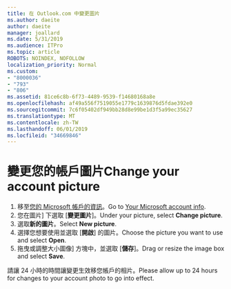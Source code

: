 ```yaml
---
title: 在 Outlook.com 中變更圖片
ms.author: daeite
author: daeite
manager: joallard
ms.date: 5/31/2019
ms.audience: ITPro
ms.topic: article
ROBOTS: NOINDEX, NOFOLLOW
localization_priority: Normal
ms.custom:
- "8000036"
- "793"
- "806"
ms.assetid: 81ce6c8b-6f73-4489-9539-f14680168a8e
ms.openlocfilehash: af49a556f7519055e1779c1639876d5fdae392e0
ms.sourcegitcommit: 7c6f05402df949bb28d8e99be1d3f5a99ec35627
ms.translationtype: MT
ms.contentlocale: zh-TW
ms.lasthandoff: 06/01/2019
ms.locfileid: "34669846"
---
```

# <a name="change-your-account-picture"></a><span data-ttu-id="77411-102">變更您的帳戶圖片</span><span class="sxs-lookup"><span data-stu-id="77411-102">Change your account picture</span></span>

1. <span data-ttu-id="77411-103">移至[您的 Microsoft 帳戶的資訊](https://go.microsoft.com/fwlink/p/?linkid=860841)。</span><span class="sxs-lookup"><span data-stu-id="77411-103">Go to [Your Microsoft account info](https://go.microsoft.com/fwlink/p/?linkid=860841).</span></span>
2. <span data-ttu-id="77411-104">您在圖片] 下選取 [**變更圖片**]。</span><span class="sxs-lookup"><span data-stu-id="77411-104">Under your picture, select **Change picture**.</span></span>
3. <span data-ttu-id="77411-105">選取**新的圖片**。</span><span class="sxs-lookup"><span data-stu-id="77411-105">Select **New picture**.</span></span>
4. <span data-ttu-id="77411-106">選擇您想要使用並選取 [**開啟**] 的圖片。</span><span class="sxs-lookup"><span data-stu-id="77411-106">Choose the picture you want to use and select **Open**.</span></span>
5. <span data-ttu-id="77411-107">拖曳或調整大小圖像] 方塊中，並選取 [**儲存**]。</span><span class="sxs-lookup"><span data-stu-id="77411-107">Drag or resize the image box and select **Save**.</span></span>

<span data-ttu-id="77411-108">請讓 24 小時的時間讓變更生效移您帳戶的相片。</span><span class="sxs-lookup"><span data-stu-id="77411-108">Please allow up to 24 hours for changes to your account photo to go into effect.</span></span>